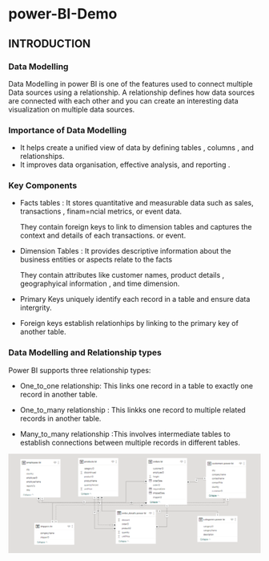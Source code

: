 # power-BI-Demo

## INTRODUCTION

### Data Modelling 
Data Modelling in power BI is one of the features used to connect multiple Data sources
using a relationship.
A relationship defines how data sources are connected with each other and you can create
an interesting data visualization on multiple data sources.

### Importance of Data Modelling

- It helps create a unified view of data by defining tables , columns , and relationships.
- It improves data organisation, effective analysis, and reporting .

### Key Components

- Facts tables : It stores quantitative and measurable data such as sales, transactions , finam=ncial metrics,
  or event data.

  They contain foreign keys to link to dimension tables and captures the context and details of each transactions.
  or event.

- Dimension Tables : It provides descriptive information about the business entities or aspects relate to the facts

  They contain attributes like customer names, product details , geographyical information , and time dimension.

- Primary Keys uniquely identify each record in a table and ensure data intergrity.

- Foreign keys establish relationhips by linking to the primary key of another table.


### Data Modelling and Relationship types

Power BI supports three relationship types:

- One_to_one relationship: This links one record in a table to exactly one record in another table.

- One_to_many relationship : This linkks one record to multiple related records in another table.

- Many_to_many relationship :This involves intermediate tables to establish connections between multiple records in
different tables.


![](Modelling.png)
















  

